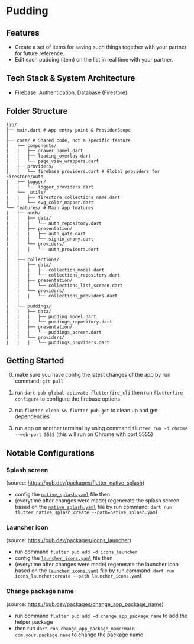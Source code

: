 # Pudding

## Features

- Create a set of items for saving such things together with your partner for future reference.
- Edit each pudding (item) on the list in real time with your partner.

## Tech Stack & System Architecture

- Firebase: Authentication, Database (Firestore)

## Folder Structure

```text
lib/
├── main.dart # App entry point & ProviderScope
│
├── core/ # Shared code, not a specific feature
|   ├── components/
|   |   ├── drawer_panel.dart
|   |   ├── loading_overlay.dart
|   |   └── page_view_wrappers.dart
|   ├── providers/
│   |   └── firebase_providers.dart # Global providers for Firestore/Auth
|   ├── logger/
│   |   └── logger_providers.dart
|   └──  utils/
|   |   ├── firestore_collections_name.dart
|   |   └── svg_color_mapper.dart
└── features/ # Main app features
|   ├── auth/
|   │   ├── data/
|   │   |   └── auth_repository.dart
|   |   ├── presentation/
│   │   |   ├── auth_gate.dart
|   |   |   └── signin_anony.dart
|   │   └── providers/
|   │   |   └── auth_providers.dart
│   |
|   ├── collections/
│   |   ├── data/
│   │   |   ├── collection_model.dart
│   │   |   └── collections_repository.dart
│   |   ├── presentation/
│   │   |   └── collections_list_screen.dart
│   |   └── providers/
│   |   |   └── collections_providers.dart
│   |
|   └── puddings/
|   |   ├── data/
│   |   |   ├── pudding_model.dart
│   |   |   └── puddings_repository.dart
|   |   ├── presentation/
│   |   |   └── puddings_screen.dart
|   |   └── providers/
|   |   |   └── puddings_providers.dart
```

## Getting Started

0. make sure you have config the latest changes of the app by run command: `git pull`

1. run `dart pub global activate flutterfire_cli` then run `flutterfire configure` to configure the firebase options

2. run `flutter clean && flutter pub get` to clean up and get dependencies

3. run app on another terminal by using command `flutter run -d chrome --web-port 5555` (this will run on Chrome with port 5555)

## Notable Configurations

### Splash screen

(source: https://pub.dev/packages/flutter_native_splash)

- config the [`native_splash.yaml`](native_splash.yaml) file then
- (everytime after changes were made) regenerate the splash screen based on the [`native_splash.yaml`](native_splash.yaml) file by run command: `dart run flutter_native_splash:create --path=native_splash.yaml`

### Launcher icon

(source: https://pub.dev/packages/icons_launcher)

- run command `flutter pub add -d icons_launcher`
- config the [`launcher_icons.yaml`](launcher_icons.yaml) file then
- (everytime after changes were made) regenerate the launcher icon based on the [`launcher_icons.yaml`](launcher_icons.yaml) file by run command: `dart run icons_launcher:create --path launcher_icons.yaml`

### Change package name

(source: https://pub.dev/packages/change_app_package_name)

- run command `flutter pub add -d change_app_package_name` to add the helper package
- then run `dart run change_app_package_name:main com.your.package.name` to change the package name
